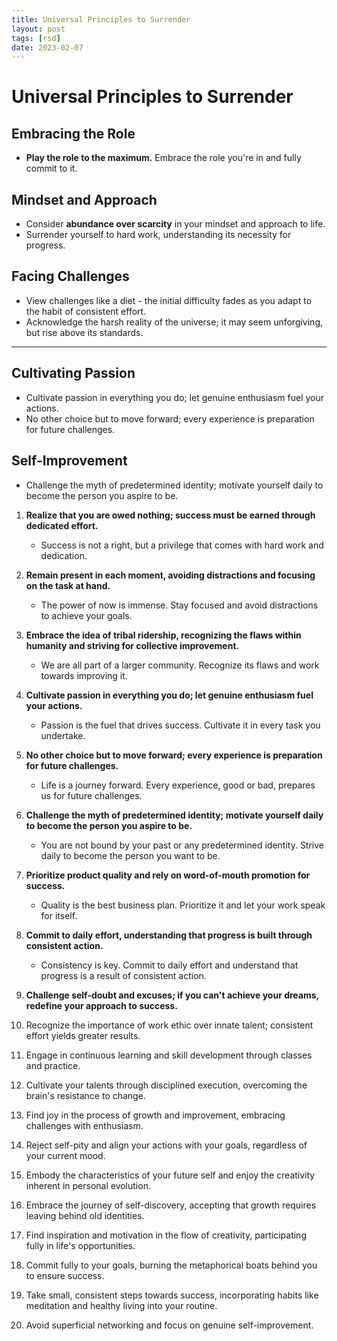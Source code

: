 ```yaml
---
title: Universal Principles to Surrender
layout: post
tags: [rsd]
date: 2023-02-07
---
```

# Universal Principles to Surrender

## Embracing the Role

- **Play the role to the maximum.** Embrace the role you're in and fully commit to it.

## Mindset and Approach

- Consider **abundance over scarcity** in your mindset and approach to life.
- Surrender yourself to hard work, understanding its necessity for progress.

## Facing Challenges

- View challenges like a diet - the initial difficulty fades as you adapt to the habit of consistent effort.
- Acknowledge the harsh reality of the universe; it may seem unforgiving, but rise above its standards.

---

## Cultivating Passion

- Cultivate passion in everything you do; let genuine enthusiasm fuel your actions.
- No other choice but to move forward; every experience is preparation for future challenges.

## Self-Improvement

- Challenge the myth of predetermined identity; motivate yourself daily to become the person you aspire to be.

1. **Realize that you are owed nothing; success must be earned through dedicated effort.**
    - Success is not a right, but a privilege that comes with hard work and dedication.

2. **Remain present in each moment, avoiding distractions and focusing on the task at hand.**
    - The power of now is immense. Stay focused and avoid distractions to achieve your goals.

3. **Embrace the idea of tribal ridership, recognizing the flaws within humanity and striving for collective improvement.**
    - We are all part of a larger community. Recognize its flaws and work towards improving it.

4. **Cultivate passion in everything you do; let genuine enthusiasm fuel your actions.**
    - Passion is the fuel that drives success. Cultivate it in every task you undertake.

5. **No other choice but to move forward; every experience is preparation for future challenges.**
    - Life is a journey forward. Every experience, good or bad, prepares us for future challenges.

6. **Challenge the myth of predetermined identity; motivate yourself daily to become the person you aspire to be.**
    - You are not bound by your past or any predetermined identity. Strive daily to become the person you want to be.

7. **Prioritize product quality and rely on word-of-mouth promotion for success.**
    - Quality is the best business plan. Prioritize it and let your work speak for itself.

8. **Commit to daily effort, understanding that progress is built through consistent action.**
    - Consistency is key. Commit to daily effort and understand that progress is a result of consistent action.

9. **Challenge self-doubt and excuses; if you can't achieve your dreams, redefine your approach to success.**

10. Recognize the importance of work ethic over innate talent; consistent effort yields greater results.

11. Engage in continuous learning and skill development through classes and practice.

12. Cultivate your talents through disciplined execution, overcoming the brain's resistance to change.

13. Find joy in the process of growth and improvement, embracing challenges with enthusiasm.

14. Reject self-pity and align your actions with your goals, regardless of your current mood.

15. Embody the characteristics of your future self and enjoy the creativity inherent in personal evolution.

16. Embrace the journey of self-discovery, accepting that growth requires leaving behind old identities.

17. Find inspiration and motivation in the flow of creativity, participating fully in life's opportunities.

18. Commit fully to your goals, burning the metaphorical boats behind you to ensure success.

19. Take small, consistent steps towards success, incorporating habits like meditation and healthy living into your routine.

20. Avoid superficial networking and focus on genuine self-improvement.